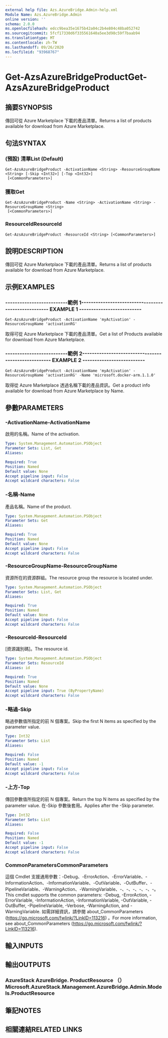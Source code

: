 ```yaml
---
external help file: Azs.AzureBridge.Admin-help.xml
Module Name: Azs.AzureBridge.Admin
online version: ''
schema: 2.0.0
ms.openlocfilehash: edcc9bea35e1675b42a04c2b4e804c48ba052742
ms.sourcegitcommit: 5fcf17330d6f335561640a5ee3d98c59f7baab94
ms.translationtype: MT
ms.contentlocale: zh-TW
ms.lasthandoff: 09/26/2020
ms.locfileid: "93968767"
---
```

# <span data-ttu-id="dc6a8-101">Get-AzsAzureBridgeProduct</span><span class="sxs-lookup"><span data-stu-id="dc6a8-101">Get-AzsAzureBridgeProduct</span></span>

## <span data-ttu-id="dc6a8-102">摘要</span><span class="sxs-lookup"><span data-stu-id="dc6a8-102">SYNOPSIS</span></span>
<span data-ttu-id="dc6a8-103">傳回可從 Azure Marketplace 下載的產品清單。</span><span class="sxs-lookup"><span data-stu-id="dc6a8-103">Returns a list of products available for download from Azure Marketplace.</span></span>

## <span data-ttu-id="dc6a8-104">句法</span><span class="sxs-lookup"><span data-stu-id="dc6a8-104">SYNTAX</span></span>

### <span data-ttu-id="dc6a8-105"> (預設) 清單</span><span class="sxs-lookup"><span data-stu-id="dc6a8-105">List (Default)</span></span>
```
Get-AzsAzureBridgeProduct -ActivationName <String> -ResourceGroupName <String> [-Skip <Int32>] [-Top <Int32>]
 [<CommonParameters>]
```

### <span data-ttu-id="dc6a8-106">獲取</span><span class="sxs-lookup"><span data-stu-id="dc6a8-106">Get</span></span>
```
Get-AzsAzureBridgeProduct -Name <String> -ActivationName <String> -ResourceGroupName <String>
 [<CommonParameters>]
```

### <span data-ttu-id="dc6a8-107">ResourceId</span><span class="sxs-lookup"><span data-stu-id="dc6a8-107">ResourceId</span></span>
```
Get-AzsAzureBridgeProduct -ResourceId <String> [<CommonParameters>]
```

## <span data-ttu-id="dc6a8-108">說明</span><span class="sxs-lookup"><span data-stu-id="dc6a8-108">DESCRIPTION</span></span>
<span data-ttu-id="dc6a8-109">傳回可從 Azure Marketplace 下載的產品清單。</span><span class="sxs-lookup"><span data-stu-id="dc6a8-109">Returns a list of products available for download from Azure Marketplace.</span></span>

## <span data-ttu-id="dc6a8-110">示例</span><span class="sxs-lookup"><span data-stu-id="dc6a8-110">EXAMPLES</span></span>

### <span data-ttu-id="dc6a8-111">--------------------------範例 1--------------------------</span><span class="sxs-lookup"><span data-stu-id="dc6a8-111">-------------------------- EXAMPLE 1 --------------------------</span></span>
```
Get-AzsAzureBridgeProduct -ActivationName 'myActivation' -ResourceGroupName 'activationRG'
```

<span data-ttu-id="dc6a8-112">取得可從 Azure Marketplace 下載的產品清單。</span><span class="sxs-lookup"><span data-stu-id="dc6a8-112">Get a list of Products available for download from Azure Marketplace.</span></span>

### <span data-ttu-id="dc6a8-113">--------------------------範例 2--------------------------</span><span class="sxs-lookup"><span data-stu-id="dc6a8-113">-------------------------- EXAMPLE 2 --------------------------</span></span>
```
Get-AzsAzureBridgeProduct -ActivationName 'myActivation' -ResourceGroupName 'activationRG' -Name 'microsoft.docker-arm.1.1.0'
```

<span data-ttu-id="dc6a8-114">取得從 Azure Marketplace 透過名稱下載的產品資訊。</span><span class="sxs-lookup"><span data-stu-id="dc6a8-114">Get a product info available for download from Azure Marketplace by Name.</span></span>

## <span data-ttu-id="dc6a8-115">參數</span><span class="sxs-lookup"><span data-stu-id="dc6a8-115">PARAMETERS</span></span>

### <span data-ttu-id="dc6a8-116">-ActivationName</span><span class="sxs-lookup"><span data-stu-id="dc6a8-116">-ActivationName</span></span>
<span data-ttu-id="dc6a8-117">啟用的名稱。</span><span class="sxs-lookup"><span data-stu-id="dc6a8-117">Name of the activation.</span></span>

```yaml
Type: System.Management.Automation.PSObject
Parameter Sets: List, Get
Aliases: 

Required: True
Position: Named
Default value: None
Accept pipeline input: False
Accept wildcard characters: False
```

### <span data-ttu-id="dc6a8-118">-名稱</span><span class="sxs-lookup"><span data-stu-id="dc6a8-118">-Name</span></span>
<span data-ttu-id="dc6a8-119">產品名稱。</span><span class="sxs-lookup"><span data-stu-id="dc6a8-119">Name of the product.</span></span>

```yaml
Type: System.Management.Automation.PSObject
Parameter Sets: Get
Aliases: 

Required: True
Position: Named
Default value: None
Accept pipeline input: False
Accept wildcard characters: False
```

### <span data-ttu-id="dc6a8-120">-ResourceGroupName</span><span class="sxs-lookup"><span data-stu-id="dc6a8-120">-ResourceGroupName</span></span>
<span data-ttu-id="dc6a8-121">資源所在的資源群組。</span><span class="sxs-lookup"><span data-stu-id="dc6a8-121">The resource group the resource is located under.</span></span>

```yaml
Type: System.Management.Automation.PSObject
Parameter Sets: List, Get
Aliases: 

Required: True
Position: Named
Default value: None
Accept pipeline input: False
Accept wildcard characters: False
```

### <span data-ttu-id="dc6a8-122">-ResourceId</span><span class="sxs-lookup"><span data-stu-id="dc6a8-122">-ResourceId</span></span>
<span data-ttu-id="dc6a8-123">[資源識別碼]。</span><span class="sxs-lookup"><span data-stu-id="dc6a8-123">The resource id.</span></span>

```yaml
Type: System.Management.Automation.PSObject
Parameter Sets: ResourceId
Aliases: id

Required: True
Position: Named
Default value: None
Accept pipeline input: True (ByPropertyName)
Accept wildcard characters: False
```

### <span data-ttu-id="dc6a8-124">-略過</span><span class="sxs-lookup"><span data-stu-id="dc6a8-124">-Skip</span></span>
<span data-ttu-id="dc6a8-125">略過參數值所指定的前 N 個專案。</span><span class="sxs-lookup"><span data-stu-id="dc6a8-125">Skip the first N items as specified by the parameter value.</span></span>

```yaml
Type: Int32
Parameter Sets: List
Aliases: 

Required: False
Position: Named
Default value: -1
Accept pipeline input: False
Accept wildcard characters: False
```

### <span data-ttu-id="dc6a8-126">-上方</span><span class="sxs-lookup"><span data-stu-id="dc6a8-126">-Top</span></span>
<span data-ttu-id="dc6a8-127">傳回參數值所指定的前 N 個專案。</span><span class="sxs-lookup"><span data-stu-id="dc6a8-127">Return the top N items as specified by the parameter value.</span></span>
<span data-ttu-id="dc6a8-128">在-Skip 參數後套用。</span><span class="sxs-lookup"><span data-stu-id="dc6a8-128">Applies after the -Skip parameter.</span></span>

```yaml
Type: Int32
Parameter Sets: List
Aliases: 

Required: False
Position: Named
Default value: -1
Accept pipeline input: False
Accept wildcard characters: False
```

### <span data-ttu-id="dc6a8-129">CommonParameters</span><span class="sxs-lookup"><span data-stu-id="dc6a8-129">CommonParameters</span></span>
<span data-ttu-id="dc6a8-130">這個 Cmdlet 支援通用參數：-Debug、-ErrorAction、-ErrorVariable、-InformationAction、-InformationVariable、-OutVariable、-OutBuffer、-PipelineVariable、-WarningAction、-WarningVariable、-、-、-、-、-、-。</span><span class="sxs-lookup"><span data-stu-id="dc6a8-130">This cmdlet supports the common parameters: -Debug, -ErrorAction, -ErrorVariable, -InformationAction, -InformationVariable, -OutVariable, -OutBuffer, -PipelineVariable, -Verbose, -WarningAction, and -WarningVariable.</span></span> <span data-ttu-id="dc6a8-131">如需詳細資訊，請參閱 about_CommonParameters (https://go.microsoft.com/fwlink/?LinkID=113216) 。</span><span class="sxs-lookup"><span data-stu-id="dc6a8-131">For more information, see about_CommonParameters (https://go.microsoft.com/fwlink/?LinkID=113216).</span></span>

## <span data-ttu-id="dc6a8-132">輸入</span><span class="sxs-lookup"><span data-stu-id="dc6a8-132">INPUTS</span></span>

## <span data-ttu-id="dc6a8-133">輸出</span><span class="sxs-lookup"><span data-stu-id="dc6a8-133">OUTPUTS</span></span>

### <span data-ttu-id="dc6a8-134">AzureStack AzureBridge. ProductResource （）</span><span class="sxs-lookup"><span data-stu-id="dc6a8-134">Microsoft.AzureStack.Management.AzureBridge.Admin.Models.ProductResource</span></span>

## <span data-ttu-id="dc6a8-135">筆記</span><span class="sxs-lookup"><span data-stu-id="dc6a8-135">NOTES</span></span>

## <span data-ttu-id="dc6a8-136">相關連結</span><span class="sxs-lookup"><span data-stu-id="dc6a8-136">RELATED LINKS</span></span>

